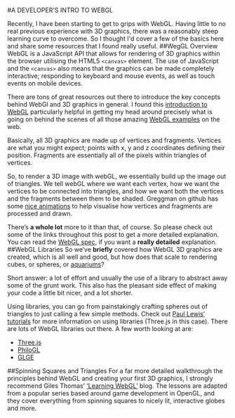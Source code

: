 #A DEVELOPER'S INTRO TO WEBGL

Recently, I have been starting to get to grips with WebGL. Having little to no real previous experience with 3D graphics, there was a reasonably steep learning curve to overcome. So I thought I'd cover a few of the basics here and share some resources that I found really useful.
##WegGL Overview
WebGL is a JavaScript API that allows for rendering of 3D graphics within the browser utilising the HTML5 <code>&lt;canvas&gt;</code> element. The use of JavaScript and the <code>&lt;canvas&gt;</code> also means that the graphics can be made completely interactive; responding to keyboard and mouse events, as well as touch events on mobile devices.

There are tons of great resources out there to introduce the key concepts behind WebGl and 3D graphics in general. I found this [introduction to WebGL]( http://dev.opera.com/articles/view/an-introduction-to-webgl/) particularly helpful in getting my head around precisely what is going on behind the scenes of all those amazing [WebGL examples](http://www.chromeexperiments.com/webgl/) on the web. 

Basically, all 3D graphics are made up of vertices and fragments. Vertices are what you might expect; points with x, y and z coordinates defining their position. Fragments are essentially all of the pixels within triangles of vertices. 

So, to render a 3D image with webGL, we essentially build up the image out of triangles. We tell webGL where we want each vertex, how we want the vertices to be connected into triangles, and how we want both the vertices and the fragments between them to be shaded. Greggman on github has some [nice animations]( http://greggman.github.io/webgl-fundamentals/webgl/lessons/webgl-how-it-works.html) to help visualise how vertices and fragments are processed and drawn.

There’s **a whole lot** more to it than that, of course. So please check out some of the links throughout this post to get a more detailed explanation. You can read the [WebGL spec]( http://www.khronos.org/registry/webgl/specs/latest/1.0/), if you want a **really detailed** explanation.
##WebGL Libraries
So we’ve **briefly** covered how WebGL 3D graphics are created, which is all well and good, but how does that scale to rendering cubes, or spheres, or [aquariums]( https://webglsamples.googlecode.com/hg/aquarium/aquarium.html)? 

Short answer: a lot of effort and usually the use of a library to abstract away some of the grunt work. This also has the pleasant side effect of making your code a little bit nicer, and a lot shorter.

Using libraries, you can go from painstakingly crafting spheres out of triangles to just calling a few simple methods. Check out [Paul Lewis’ tutorials]( http://www.aerotwist.com/) for more information on using libraries (Three.js  in this case).
There are lots of WebGL libraries out there. A few worth looking at are:
*	[Three.js]( https://github.com/mrdoob/three.js#readme)
*	[PhiloGL]( http://www.senchalabs.org/philogl/)
*	[GLGE](http://www.glge.org/)

##Spinning Squares and Triangles
For a far more detailed walkthrough the principles behind WebGL and creating your first 3D graphics, I strongly recommend Giles Thomas’ [‘Learning WebGL’]( http://learningwebgl.com/blog/) blog. The lessons are adapted from a popular series based around game development in OpenGL, and they cover everything from spinning squares to nicely lit, interactive globes and more.
